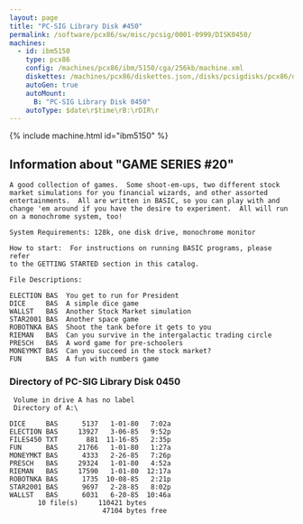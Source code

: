 ```yaml
---
layout: page
title: "PC-SIG Library Disk #450"
permalink: /software/pcx86/sw/misc/pcsig/0001-0999/DISK0450/
machines:
  - id: ibm5150
    type: pcx86
    config: /machines/pcx86/ibm/5150/cga/256kb/machine.xml
    diskettes: /machines/pcx86/diskettes.json,/disks/pcsigdisks/pcx86/diskettes.json
    autoGen: true
    autoMount:
      B: "PC-SIG Library Disk 0450"
    autoType: $date\r$time\rB:\rDIR\r
---
```


{% include machine.html id="ibm5150" %}

## Information about "GAME SERIES #20"

    A good collection of games.  Some shoot-em-ups, two different stock
    market simulations for you financial wizards, and other assorted
    entertainments.  All are written in BASIC, so you can play with and
    change 'em around if you have the desire to experiment.  All will run
    on a monochrome system, too!
    
    System Requirements: 128k, one disk drive, monochrome monitor
    
    How to start:  For instructions on running BASIC programs, please refer
    to the GETTING STARTED section in this catalog.
    
    File Descriptions:
    
    ELECTION BAS  You get to run for President
    DICE     BAS  A simple dice game
    WALLST   BAS  Another Stock Market simulation
    STAR2001 BAS  Another space game
    ROBOTNKA BAS  Shoot the tank before it gets to you
    RIEMAN   BAS  Can you survive in the intergalactic trading circle
    PRESCH   BAS  A word game for pre-schoolers
    MONEYMKT BAS  Can you succeed in the stock market?
    FUN      BAS  A fun with numbers game

### Directory of PC-SIG Library Disk 0450

     Volume in drive A has no label
     Directory of A:\

    DICE     BAS      5137   1-01-80   7:02a
    ELECTION BAS     13927   3-06-85   9:52p
    FILES450 TXT       881  11-16-85   2:35p
    FUN      BAS     21766   1-01-80   1:27a
    MONEYMKT BAS      4333   2-26-85   7:26p
    PRESCH   BAS     29324   1-01-80   4:52a
    RIEMAN   BAS     17590   1-01-80  12:17a
    ROBOTNKA BAS      1735  10-08-85   2:21p
    STAR2001 BAS      9697   2-28-85   8:02p
    WALLST   BAS      6031   6-20-85  10:46a
           10 file(s)     110421 bytes
                           47104 bytes free
